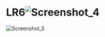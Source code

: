 # LR6![Screenshot_4](https://user-images.githubusercontent.com/110877286/226515027-bd98469a-63f9-46b0-85ce-9692aea69677.png)
![Screenshot_5](https://user-images.githubusercontent.com/110877286/226515037-e7e2aa14-e651-4121-aa02-fecbb03c03c6.png)
